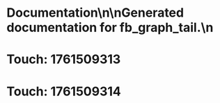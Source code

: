 # Documentation\n\nGenerated documentation for fb_graph_tail.\n

# Touch: 1761509313

# Touch: 1761509314
